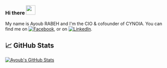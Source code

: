 ### Hi there <img src="https://raw.githubusercontent.com/MartinHeinz/MartinHeinz/master/wave.gif" width="30px">

My name is Ayoub RABEH and I'm the CIO & cofounder of CYNOIA. You can find me on [![Facebook][1.2]][1],  or on [![LinkedIn][3.2]][3].

## &#x1f4c8; GitHub Stats

<a href="https://github.com/MartinHeinz/MartinHeinz">
  <img align="center" src="https://github-readme-stats.vercel.app/api?username=ayoubrabeh&show_icons=true&line_height=27&count_private=true&title_color=ffffff&text_color=c9cacc&icon_color=2bbc8a&bg_color=1d1f21" alt="Ayoub's GitHub Stats" />
</a>

[1]: https://www.facebook.com/ayoub.dark/
[2]: https://github.com/ayoubrabeh
[3]: https://www.linkedin.com/in/ayoub-rabeh/
[3.2]: https://raw.githubusercontent.com/MartinHeinz/MartinHeinz/master/linkedin-3-16.png (LinkedIn icon without padding)
[1.2]: http://simpleicon.com/wp-content/uploads/facebook-2.png
